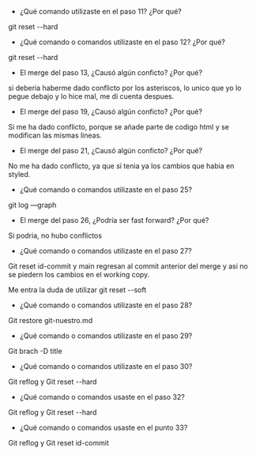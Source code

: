 
- ¿Qué comando utilizaste en el paso 11? ¿Por qué?

git reset --hard 


- ¿Qué comando o comandos utilizaste en el paso 12? ¿Por qué?

git reset --hard


- El merge del paso 13, ¿Causó algún conficto? ¿Por qué?


si deberia haberme dado conflicto por los asteriscos, lo unico que yo lo pegue debajo y lo hice mal, me di cuenta despues.

- El merge del paso 19, ¿Causó algún conficto? ¿Por qué?

Si me ha dado conflicto, porque se añade parte de codigo html y se modifican las mismas lineas.


- El merge del paso 21, ¿Causó algún conficto? ¿Por qué?

No me ha dado conflicto, ya que si tenia ya los cambios que habia en styled. 


- ¿Qué comando o comandos utilizaste en el paso 25?


git log —graph


- El merge del paso 26, ¿Podría ser fast forward? ¿Por qué?

Si podria, no hubo conflictos

- ¿Qué comando o comandos utilizaste en el paso 27?


Git reset id-commit y main regresan al commit anterior del merge y asi no se piedern los cambios en el working copy.

Me entra la duda de utilizar git reset --soft

- ¿Qué comando o comandos utilizaste en el paso 28?

Git restore git-nuestro.md


- ¿Qué comando o comandos utilizaste en el paso 29?

Git brach -D title

- ¿Qué comando o comandos utilizaste en el paso 30?

Git reflog y Git reset --hard

- ¿Qué comando o comandos usaste en el paso 32?

Git reflog y Git reset --hard

- ¿Qué comando o comandos usaste en el punto 33?

Git reflog y Git reset id-commit
